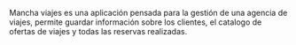 Mancha viajes es una aplicación pensada para la gestión de una agencia de viajes, permite guardar información sobre los clientes, el catalogo de ofertas de viajes y todas las reservas realizadas.